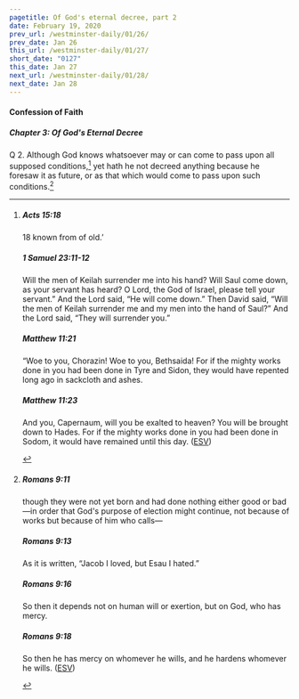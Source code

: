 ```yaml
---
pagetitle: Of God's eternal decree, part 2
date: February 19, 2020
prev_url: /westminster-daily/01/26/
prev_date: Jan 26
this_url: /westminster-daily/01/27/
short_date: "0127"
this_date: Jan 27
next_url: /westminster-daily/01/28/
next_date: Jan 28
---
```


#### Confession of Faith

##### Chapter 3: Of God's Eternal Decree

<span class="q">Q 2.</span> Although God knows whatsoever may or can come to pass upon all supposed conditions,[^fnref:wcf1] yet hath he not decreed anything because he foresaw it as future, or as that which would come to pass upon such conditions.[^fnref:wcf2]

[^fnref:wcf1]: <div class="esv"><h5>Acts 15:18</h5> <div class="esv-text"><div class="block-indent"> <p class="line-group" id="p44015018.01-1"><span class="verse-num inline" id="v44015018-1">18&nbsp;</span>known from of old.&#8217;</p> </div> </div><h5>1 Samuel 23:11-12</h5> <div class="esv-text"><p id="p09023011.01-2">Will the men of Keilah surrender me into his hand? Will Saul come down, as your servant has heard? O <span class="small-caps">Lord</span>, the God of Israel, please tell your servant.&#8221; And the <span class="small-caps">Lord</span> said, &#8220;He will come down.&#8221; Then David said, &#8220;Will the men of Keilah surrender me and my men into the hand of Saul?&#8221; And the <span class="small-caps">Lord</span> said, &#8220;They will surrender you.&#8221;</p> </div><h5>Matthew 11:21</h5> <div class="esv-text"><p id="p40011021.01-3"><span class="woc">&#8220;Woe to you, Chorazin! Woe to you, Bethsaida! For if the mighty works done in you had been done in Tyre and Sidon, they would have repented long ago in sackcloth and ashes.</span></p> </div><h5>Matthew 11:23</h5> <div class="esv-text"><p id="p40011023.01-4"><span class="woc">And you, Capernaum, will you be exalted to heaven? You will be brought down to Hades. For if the mighty works done in you had been done in Sodom, it would have remained until this day.</span>  (<a href="http://www.esv.org" class="copyright">ESV</a>)</p> </div> </div>

[^fnref:wcf2]: <div class="esv"><h5>Romans 9:11</h5> <div class="esv-text"><p id="p45009011.01-1">though they were not yet born and had done nothing either good or bad&#8212;in order that God's purpose of election might continue, not because of works but because of him who calls&#8212;</p> </div><h5>Romans 9:13</h5> <div class="esv-text"><p id="p45009013.01-2">As it is written, &#8220;Jacob I loved, but Esau I hated.&#8221;</p> </div><h5>Romans 9:16</h5> <div class="esv-text"><p id="p45009016.01-3">So then it depends not on human will or exertion, but on God, who has mercy.</p> </div><h5>Romans 9:18</h5> <div class="esv-text"><p id="p45009018.01-4">So then he has mercy on whomever he wills, and he hardens whomever he wills.  (<a href="http://www.esv.org" class="copyright">ESV</a>)</p> </div> </div>

